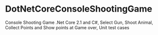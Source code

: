 # DotNetCoreConsoleShootingGame
Console Shooting Game .Net Core 2.1 and C#, Select Gun, Shoot Animal, Collect Points and Show points at Game over, Unit test cases
